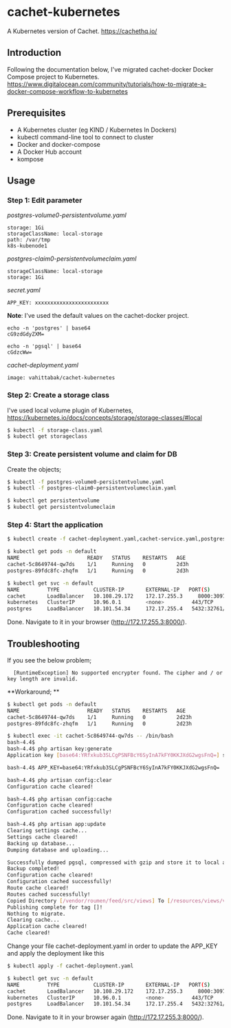 # cachet-kubernetes

A Kubernetes version of Cachet. https://cachethq.io/


## Introduction

Following the documentation below, I've migrated cachet-docker Docker Compose project to Kubernetes. 
https://www.digitalocean.com/community/tutorials/how-to-migrate-a-docker-compose-workflow-to-kubernetes

## Prerequisites
- A Kubernetes cluster (eg KIND / Kubernetes In Dockers)
- kubectl command-line tool to connect to cluster
- Docker and docker-compose 
- A Docker Hub account
- kompose

## Usage

### Step 1: Edit parameter

*postgres-volume0-persistentvolume.yaml*
```
storage: 1Gi
storageClassName: local-storage
path: /var/tmp
k8s-kubenode1
```

*postgres-claim0-persistentvolumeclaim.yaml*
```
storageClassName: local-storage
storage: 1Gi
```

*secret.yaml*
```
APP_KEY: xxxxxxxxxxxxxxxxxxxxxxxx
```
**Note**: I've used the default values on the cachet-docker project.

```
echo -n 'postgres' | base64
cG9zdGdyZXM=

echo -n 'pgsql' | base64
cGdzcWw=
```

*cachet-deployment.yaml*
```
image: vahittabak/cachet-kubernetes
```

### Step 2: Create a storage class

I've used local volume plugin of Kubernetes, 
https://kubernetes.io/docs/concepts/storage/storage-classes/#local

```bash
$ kubectl -f storage-class.yaml
$ kubectl get storageclass
```

### Step 3: Create persistent volume and claim for DB

Create the objects;

```bash
$ kubectl -f postgres-volume0-persistentvolume.yaml
$ kubectl -f postgres-claim0-persistentvolumeclaim.yaml

$ kubectl get persistentvolume
$ kubectl get persistentvolumeclaim
```

### Step 4: Start the application

```bash
$ kubectl create -f cachet-deployment.yaml,cachet-service.yaml,postgres-deployment.yaml,postgres-service.yaml,secret.yaml

$ kubectl get pods -n default
NAME                      READY   STATUS    RESTARTS   AGE
cachet-5c8649744-qw7ds    1/1     Running   0          2d3h
postgres-89fdc8fc-zhqfm   1/1     Running   0          2d3h

$ kubectl get svc -n default
NAME         TYPE           CLUSTER-IP       EXTERNAL-IP   PORT(S)        AGE
cachet       LoadBalancer   10.108.29.172    172.17.255.3     8000:30978/TCP   2d3h
kubernetes   ClusterIP      10.96.0.1        <none>         443/TCP          3h43m
postgres     LoadBalancer   10.101.54.34     172.17.255.4   5432:32761/TCP   33m
```

Done. Navigate to it in your browser (http://172.17.255.3:8000/).

## Troubleshooting

If you see the below problem;

```
  [RuntimeException] No supported encrypter found. The cipher and / or key length are invalid.
```

**Workaround; **

```bash
$ kubectl get pods -n default
NAME                      READY   STATUS    RESTARTS   AGE
cachet-5c8649744-qw7ds    1/1     Running   0          2d23h
postgres-89fdc8fc-zhqfm   1/1     Running   0          2d23h

$ kubectl exec -it cachet-5c8649744-qw7ds -- /bin/bash
bash-4.4$
bash-4.4$ php artisan key:generate
Application key [base64:YRfxkub3SLCgPSNFBcY6SyInA7kFY0KKJXdG2wgsFnQ=] set successfully.

bash-4.4$ APP_KEY=base64:YRfxkub3SLCgPSNFBcY6SyInA7kFY0KKJXdG2wgsFnQ=

bash-4.4$ php artisan config:clear
Configuration cache cleared!

bash-4.4$ php artisan config:cache
Configuration cache cleared!
Configuration cached successfully!

bash-4.4$ php artisan app:update
Clearing settings cache...
Settings cache cleared!
Backing up database...
Dumping database and uploading...

Successfully dumped pgsql, compressed with gzip and store it to local at /var/www/html/database/backups/2020-02-05 21.50.28
Backup completed!
Configuration cache cleared!
Configuration cached successfully!
Route cache cleared!
Routes cached successfully!
Copied Directory [/vendor/roumen/feed/src/views] To [/resources/views/vendor/feed]
Publishing complete for tag []!
Nothing to migrate.
Clearing cache...
Application cache cleared!
Cache cleared!

```

Change your file cachet-deployment.yaml in order to update the APP_KEY and apply the deployment like this

```bash
$ kubectl apply -f cachet-deployment.yaml

$ kubectl get svc -n default
NAME         TYPE           CLUSTER-IP       EXTERNAL-IP   PORT(S)        AGE
cachet       LoadBalancer   10.108.29.172    172.17.255.3     8000:30978/TCP   2d3h
kubernetes   ClusterIP      10.96.0.1        <none>         443/TCP          3h43m
postgres     LoadBalancer   10.101.54.34     172.17.255.4   5432:32761/TCP   33m
```

Done. Navigate to it in your browser again (http://172.17.255.3:8000/).